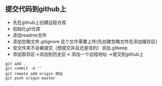 ## 提交代码到github上
- 先在github上创建远程仓库
- 初始化git仓库
- 添加readme文件
- 添加忽略文件.gitignore 这个文件需要上传(先创建忽略文件在添加缓存区)
- 空文件夹不会被提交（想提交并且还是空的）添加.gitkeep
- 添加暂存区->添加到历史区-> 添加一个远程地址 ->提交到github上
```
git add .
git commit -m ''
git remote add origin 地址
git push origin master
```

